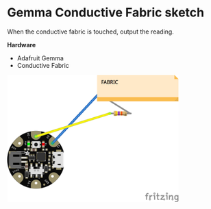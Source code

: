# Gemma Conductive Fabric sketch

When the conductive fabric is touched, output the reading.

**Hardware**
- Adafruit Gemma
- Conductive Fabric

<img src="./gemma_conductive_fabric_bb.png?raw=true" width="400" alt="circuit diagram">
